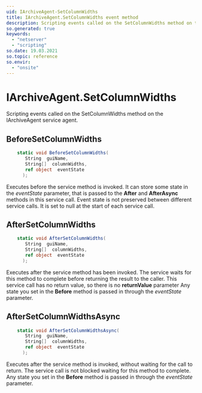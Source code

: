 ```yaml
---
uid: IArchiveAgent-SetColumnWidths
title: IArchiveAgent.SetColumnWidths event method
description: Scripting events called on the SetColumnWidths method on the IArchiveAgent service agent.
so.generated: true
keywords:
  - "netserver"
  - "scripting"
so.date: 19.03.2021
so.topic: reference
so.envir:
  - "onsite"
---
```

# IArchiveAgent.SetColumnWidths

Scripting events called on the <see cref='M:SuperOffice.CRM.Services.IArchiveAgent.SetColumnWidths'>SetColumnWidths</see> method on the <see cref='IArchiveAgent'>IArchiveAgent</see>  service agent.

## BeforeSetColumnWidths
```cs
    static void BeforeSetColumnWidths(
       String  guiName,
       String[]  columnWidths,
       ref object  eventState
      );
```
Executes before the service method is invoked.
It can store some state in the *eventState* parameter, that is passed to the **After** and **AfterAsync** methods in this service call.
Event state is not preserved between different service calls. It is set to null at the start of each service call.
## AfterSetColumnWidths
```cs
    static void AfterSetColumnWidths(
       String  guiName,
       String[]  columnWidths,
       ref object  eventState
      );
```
Executes after the service method has been invoked. The service waits for this method to complete before returning the result to the caller.
This service call has no return value, so there is no **returnValue** parameter
Any state you set in the **Before** method is passed in through the *eventState* parameter.
## AfterSetColumnWidthsAsync
```cs
    static void AfterSetColumnWidthsAsync(
       String  guiName,
       String[]  columnWidths,
       ref object  eventState
      );
```
Executes after the service method is invoked, without waiting for the call to return.
The service call is not blocked waiting for this method to complete.
Any state you set in the **Before** method is passed in through the *eventState* parameter.

